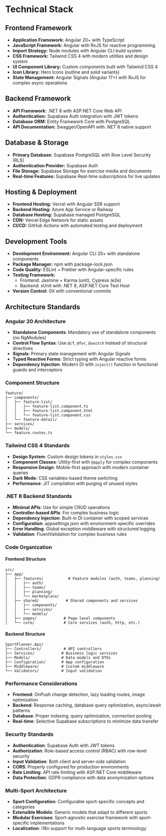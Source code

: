 # Technical Stack

## Frontend Framework
- **Application Framework:** Angular 20+ with TypeScript
- **JavaScript Framework:** Angular with RxJS for reactive programming
- **Import Strategy:** Node modules with Angular CLI build system
- **CSS Framework:** Tailwind CSS 4 with modern utilities and design system
- **UI Component Library:** Custom components built with Tailwind CSS 4
- **Icon Library:** Hero Icons (outline and solid variants)
- **State Management:** Angular Signals (Angular 17+) with RxJS for complex async operations

## Backend Framework
- **API Framework:** .NET 8 with ASP.NET Core Web API
- **Authentication:** Supabase Auth integration with JWT tokens
- **Database ORM:** Entity Framework Core with PostgreSQL
- **API Documentation:** Swagger/OpenAPI with .NET 8 native support

## Database & Storage
- **Primary Database:** Supabase PostgreSQL with Row Level Security (RLS)
- **Authentication Provider:** Supabase Auth
- **File Storage:** Supabase Storage for exercise media and documents
- **Real-time Features:** Supabase Real-time subscriptions for live updates

## Hosting & Deployment
- **Frontend Hosting:** Vercel with Angular SSR support
- **Backend Hosting:** Azure App Service or Railway
- **Database Hosting:** Supabase managed PostgreSQL
- **CDN:** Vercel Edge Network for static assets
- **CI/CD:** GitHub Actions with automated testing and deployment

## Development Tools
- **Development Environment:** Angular CLI 20+ with standalone components
- **Package Manager:** npm with package-lock.json
- **Code Quality:** ESLint + Prettier with Angular-specific rules
- **Testing Framework:** 
  - Frontend: Jasmine + Karma (unit), Cypress (e2e)
  - Backend: xUnit with .NET 8, ASP.NET Core Test Host
- **Version Control:** Git with conventional commits

## Architecture Standards

### Angular 20 Architecture

- **Standalone Components**: Mandatory use of standalone components (no NgModules)
- **Control Flow Syntax**: Use `@if`, `@for`, `@switch` instead of structural directives
- **Signals**: Primary state management with Angular Signals
- **Typed Reactive Forms**: Strict typing with Angular reactive forms
- **Dependency Injection**: Modern DI with `inject()` function in functional guards and interceptors

### Component Structure
```
feature/
├── components/
│   ├── feature-list/
│   │   ├── feature-list.component.ts
│   │   ├── feature-list.component.html
│   │   └── feature-list.component.css
│   └── feature-detail/
├── services/
├── models/
└── feature.routes.ts
```

### Tailwind CSS 4 Standards

- **Design System**: Custom design tokens in `styles.css`
- **Component Classes**: Utility-first with `@apply` for complex components
- **Responsive Design**: Mobile-first approach with modern container queries
- **Dark Mode**: CSS variables-based theme switching
- **Performance**: JIT compilation with purging of unused styles

### .NET 8 Backend Standards

- **Minimal APIs**: Use for simple CRUD operations
- **Controller-based APIs**: For complex business logic
- **Dependency Injection**: Built-in DI container with scoped services
- **Configuration**: appsettings.json with environment-specific overrides
- **Error Handling**: Global exception middleware with structured logging
- **Validation**: FluentValidation for complex business rules

### Code Organization

#### Frontend Structure
```
src/
├── app/
│   ├── features/           # Feature modules (auth, teams, planning)
│   │   ├── auth/
│   │   ├── teams/
│   │   ├── planning/
│   │   └── marketplace/
│   ├── shared/            # Shared components and services
│   │   ├── components/
│   │   ├── services/
│   │   └── models/
│   ├── pages/            # Page-level components
│   └── core/             # Core services (auth, http, etc.)
```

#### Backend Structure
```
SportPlanner.Api/
├── Controllers/          # API controllers
├── Services/            # Business logic services
├── Models/              # Data models and DTOs
├── Configuration/       # App configuration
├── Middleware/          # Custom middleware
└── Validators/          # Input validation
```

### Performance Considerations

- **Frontend**: OnPush change detection, lazy loading routes, image optimization
- **Backend**: Response caching, database query optimization, async/await patterns
- **Database**: Proper indexing, query optimization, connection pooling
- **Real-time**: Selective Supabase subscriptions to minimize data transfer

### Security Standards

- **Authentication**: Supabase Auth with JWT tokens
- **Authorization**: Role-based access control (RBAC) with row-level security
- **Input Validation**: Both client and server-side validation
- **CORS**: Properly configured for production environments
- **Rate Limiting**: API rate limiting with ASP.NET Core middleware
- **Data Protection**: GDPR compliance with data anonymization options

### Multi-Sport Architecture

- **Sport Configuration**: Configurable sport-specific concepts and categories
- **Extensible Models**: Generic models that adapt to different sports
- **Modular Exercises**: Sport-agnostic exercise framework with sport-specific implementations
- **Localization**: i18n support for multi-language sports terminology